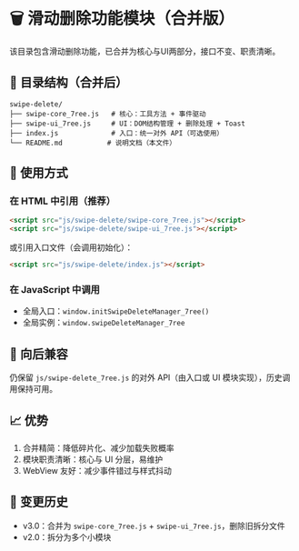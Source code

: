 # 🗑️ 滑动删除功能模块（合并版）

该目录包含滑动删除功能，已合并为核心与UI两部分，接口不变、职责清晰。

## 📁 目录结构（合并后）

```
swipe-delete/
├── swipe-core_7ree.js   # 核心：工具方法 + 事件驱动
├── swipe-ui_7ree.js     # UI：DOM结构管理 + 删除处理 + Toast
├── index.js             # 入口：统一对外 API（可选使用）
└── README.md           # 说明文档（本文件）
```

## 🚀 使用方式

### 在 HTML 中引用（推荐）
```html
<script src="js/swipe-delete/swipe-core_7ree.js"></script>
<script src="js/swipe-delete/swipe-ui_7ree.js"></script>
```

或引用入口文件（会调用初始化）：
```html
<script src="js/swipe-delete/index.js"></script>
```

### 在 JavaScript 中调用
- 全局入口：`window.initSwipeDeleteManager_7ree()`
- 全局实例：`window.swipeDeleteManager_7ree`

## 🔄 向后兼容
仍保留 `js/swipe-delete_7ree.js` 的对外 API（由入口或 UI 模块实现），历史调用保持可用。

## 📈 优势
1. 合并精简：降低碎片化、减少加载失败概率
2. 模块职责清晰：核心与 UI 分层，易维护
3. WebView 友好：减少事件错过与样式抖动

## 📝 变更历史
- v3.0：合并为 `swipe-core_7ree.js` + `swipe-ui_7ree.js`，删除旧拆分文件
- v2.0：拆分为多个小模块